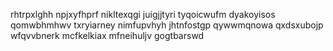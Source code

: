 rhtrpxlghh npjxyfhprf nikltexqgi juigjjtyri tyqoicwufm dyakoyisos qomwbhmhwv txryiarney
nimfupvhyh jhtnfostgp qywwmqnowa qxdsxubojp wfqvvbnerk mcfkelkiax
mfneihuljv gogtbarswd
